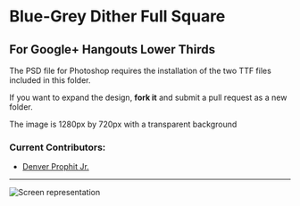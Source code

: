 # Blue-Grey Dither Full Square
## For Google+ Hangouts Lower Thirds

The PSD file for Photoshop requires the installation of the two TTF files included in this folder.

If you want to expand the design, **fork it** and submit a pull request as a new folder.

The image is 1280px by 720px with a transparent background

### Current Contributors:
- <a href="https://www.google.com/+DenverProphitJr" rel="author" title="Denver Prophit Jr.">Denver Prophit Jr.</a>

----------
![Screen representation](https://raw.githubusercontent.com/inetbiz/Hangout-lower-thirds/master/version-1/version-1.png)
